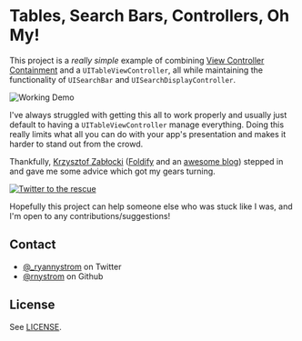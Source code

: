 Tables, Search Bars, Controllers, Oh My!
======================================

This project is a *really simple* example of combining [View Controller Containment](http://www.objc.io/issue-1/containment-view-controller.html) and a <code>UITableViewController</code>, all while maintaining the functionality of <code>UISearchBar</code> and <code>UISearchDisplayController</code>.

![Working Demo](https://raw.githubusercontent.com/rnystrom/UITableViewController-Containment-Demo/master/tv-vcc-searching.gif)

I've always struggled with getting this all to work properly and usually just default to having a <code>UITableViewController</code> manage everything. Doing this really limits what all you can do with your app's presentation and makes it harder to stand out from the crowd.

Thankfully, [Krzysztof Zabłocki](https://twitter.com/merowing_) ([Foldify](http://www.foldifyapp.com/) and an [awesome blog](http://www.merowing.info/)) stepped in and gave me some advice which got my gears turning.

[![Twitter to the rescue](https://raw.githubusercontent.com/rnystrom/UITableViewController-Containment-Demo/master/tweet.png)](https://twitter.com/merowing_/statuses/468369324269649920)

Hopefully this project can help someone else who was stuck like I was, and I'm open to any contributions/suggestions!

## Contact

* [@_ryannystrom](https://twitter.com/_ryannystrom) on Twitter
* [@rnystrom](https://github.com/rnystrom) on Github


## License

See [LICENSE](https://github.com/rnystrom/RNFrostedSidebar/blob/master/LICENSE).

